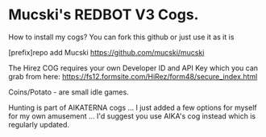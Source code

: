 # Mucski's REDBOT V3 Cogs.

How to install my cogs? You can fork this github or just use it as it is

[prefix]repo add Mucski https://github.com/mucski/mucski

The Hirez COG requires your own Developer ID and API Key which you can grab from here: https://fs12.formsite.com/HiRez/form48/secure_index.html

Coins/Potato - are small idle games.

Hunting is part of AIKATERNA cogs ... I just added a few options for myself for my own amusement ... I'd suggest you use AIKA's cog instead which is regularly updated.
